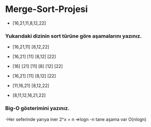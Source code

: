 # Merge-Sort-Projesi

* [16,21,11,8,12,22]

### Yukarıdaki dizinin sort türüne göre aşamalarını yazınız.

* [16,21,11]                  [8,12,22]

* [16,21]    [11]             [8,12]    [22]

*  [16]   [21]   [11]         [8]   [12]    [22]     

* [16,21]     [11]            [8,12]   [22]

* [11,16,21]                  [8,12,22]

* [8,11,12,16,21,22]

### Big-O gösterimini yazınız.

-Her seferinde yarıya iner 2^x = n  =>logn
-n tane aşama var  O(nlogn)
